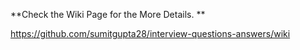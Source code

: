 **Check the Wiki Page for the More Details. **

https://github.com/sumitgupta28/interview-questions-answers/wiki

